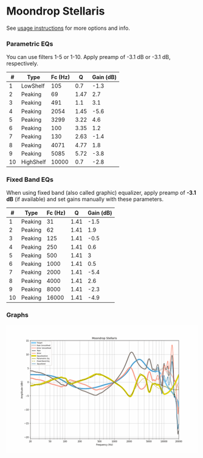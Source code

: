 # Moondrop Stellaris
See [usage instructions](https://github.com/jaakkopasanen/AutoEq#usage) for more options and info.

### Parametric EQs
You can use filters 1-5 or 1-10. Apply preamp of -3.1 dB or -3.1 dB, respectively.

|   # | Type      |   Fc (Hz) |    Q |   Gain (dB) |
|-----|-----------|-----------|------|-------------|
|   1 | LowShelf  |       105 | 0.7  |        -1.3 |
|   2 | Peaking   |        69 | 1.47 |         2.7 |
|   3 | Peaking   |       491 | 1.1  |         3.1 |
|   4 | Peaking   |      2054 | 1.45 |        -5.6 |
|   5 | Peaking   |      3299 | 3.22 |         4.6 |
|   6 | Peaking   |       100 | 3.35 |         1.2 |
|   7 | Peaking   |       130 | 2.63 |        -1.4 |
|   8 | Peaking   |      4071 | 4.77 |         1.8 |
|   9 | Peaking   |      5085 | 5.72 |        -3.8 |
|  10 | HighShelf |     10000 | 0.7  |        -2.8 |

### Fixed Band EQs
When using fixed band (also called graphic) equalizer, apply preamp of **-3.1 dB** (if available) and set gains manually with these parameters.

|   # | Type    |   Fc (Hz) |    Q |   Gain (dB) |
|-----|---------|-----------|------|-------------|
|   1 | Peaking |        31 | 1.41 |        -1.5 |
|   2 | Peaking |        62 | 1.41 |         1.9 |
|   3 | Peaking |       125 | 1.41 |        -0.5 |
|   4 | Peaking |       250 | 1.41 |         0.6 |
|   5 | Peaking |       500 | 1.41 |         3   |
|   6 | Peaking |      1000 | 1.41 |         0.5 |
|   7 | Peaking |      2000 | 1.41 |        -5.4 |
|   8 | Peaking |      4000 | 1.41 |         2.6 |
|   9 | Peaking |      8000 | 1.41 |        -2.3 |
|  10 | Peaking |     16000 | 1.41 |        -4.9 |

### Graphs
![](./Moondrop%20Stellaris.png)
